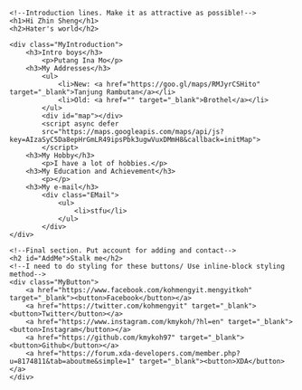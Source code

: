 <!--This is a second html file for testing. Please ignore-->
<!DOCTYPE html>
<html>
<head>
	<meta charset="utf-8">
	<meta name="viewport" content="width=device-width, initial-scale=1">
	<title>KMY</title>
	<link rel="stylesheet" type="text/css" href="MyFirstCSS.css">
	<link href="https://fonts.googleapis.com/css?family=Bellefair|Lemonada|Satisfy|Shadows+Into+Light" rel="stylesheet">
	<script type="text/javascript" src="MyFirstWebsite.js"></script>
</head>

<body>

	<!--Introduction lines. Make it as attractive as possible!-->
	<h1>Hi Zhin Sheng</h1>
	<h2>Hater's world</h2>

	<div class="MyIntroduction">
		<h3>Intro boys</h3>
			<p>Putang Ina Mo</p>
		<h3>My Addresses</h3>
			<ul>
				<li>New: <a href="https://goo.gl/maps/RMJyrCSHito" target="_blank">Tanjung Rambutan</a></li>
				<li>Old: <a href="" target="_blank">Brothel</a></li>
			</ul>
			<div id="map"></div>
			<script async defer
			src="https://maps.googleapis.com/maps/api/js?key=AIzaSyC5Da8epHrGmLR49ipsPbk3ugwVuxDMmH8&callback=initMap">
			</script>
		<h3>My Hobby</h3>
			<p>I have a lot of hobbies.</p>
		<h3>My Education and Achievement</h3>
			<p></p>
		<h3>My e-mail</h3>
			<div class="EMail">
				<ul>
					<li>stfu</li>
				</ul>
			</div>
	</div>

	<!--Final section. Put account for adding and contact-->	
	<h2 id="AddMe">Stalk me</h2>
	<!--I need to do styling for these buttons/ Use inline-block styling method-->
	<div class="MyButton">
		<a href="https://www.facebook.com/kohmengyit.mengyitkoh" target="_blank"><button>Facebook</button></a>
		<a href="https://twitter.com/kohmengyit" target="_blank"><button>Twitter</button></a>
		<a href="https://www.instagram.com/kmykoh/?hl=en" target="_blank"><button>Instagram</button></a>
		<a href="https://github.com/kmykoh97" target="_blank"><button>Github</button></a>
		<a href="https://forum.xda-developers.com/member.php?u=8174811&tab=aboutme&simple=1" target="_blank"><button>XDA</button></a>
	</div>

</body>
</html>
